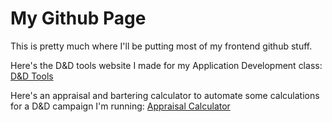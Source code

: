 # My Github Page

This is pretty much where I'll be putting most of my frontend github stuff.

Here's the D&D tools website I made for my Application Development class: [D&D Tools](https://colin-mccaffery.github.io/D%26D%20Tools/index.html)

Here's an appraisal and bartering calculator to automate some calculations for a D&D campaign I'm running: [Appraisal Calculator](https://colin-mccaffery.github.io/Appraisal%20Calculator/index.html)